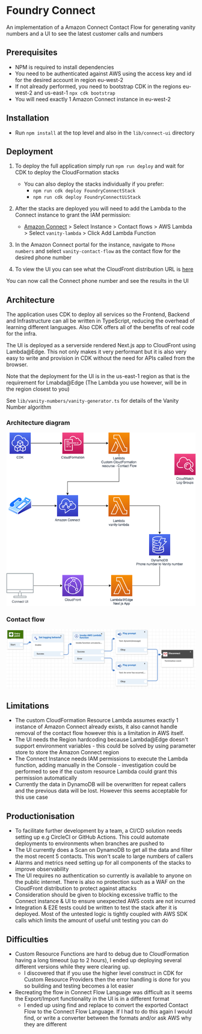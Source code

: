 # Foundry Connect
An implementation of a Amazon Connect Contact Flow for generating vanity numbers and a UI to see the latest customer calls and numbers

## Prerequisites 
* NPM is required to install dependencies
* You need to be authenticated against AWS using the access key and id for the desired account in region eu-west-2
* If not already performed, you need to bootstrap CDK in the regions eu-west-2 and us-east-1 `npx cdk bootstrap`
* You will need exactly 1 Amazon Connect instance in eu-west-2

## Installation
* Run `npm install` at the top level and also in the `lib/connect-ui` directory

## Deployment
1. To deploy the full application simply run `npm run deploy` and wait for CDK to deploy the CloudFormation stacks
   * You can also deploy the stacks individually if you prefer: 
     * `npm run cdk deploy FoundryConnectStack`
     * `npm run cdk deploy FoundryConnectUiStack`
2. After the stacks are deployed you will need to add the Lambda to the Connect instance to grant the IAM permission:
   * [Amazon Connect](https://eu-west-2.console.aws.amazon.com/connect/v2/app/instances) > Select Instance > Contact flows > AWS Lambda > Select `vanity-lambda` > Click Add Lambda Function

3. In the Amazon Connect portal for the instance, navigate to `Phone numbers` and select `vanity-contact-flow` as the contact flow for the desired phone number
4. To view the UI you can see what the CloudFront distribution URL is [here](https://console.aws.amazon.com/cloudfront/v3/home)

You can now call the Connect phone number and see the results in the UI

## Architecture
The application uses CDK to deploy all services so the Frontend, Backend and Infrastructure can all be written in TypeScript, reducing the overhead of learning different languages. Also CDK offers all of the benefits of real code for the infra.

The UI is deployed as a serverside rendered Next.js app to CloudFront using Lambda@Edge. This not only makes it very performant but it is also very easy to write and provision in CDK without the need for APIs called from the browser.

Note that the deployment for the UI is in the us-east-1 region as that is the requirement for Lmabda@Edge (The Lambda you use however, will be in the region closest to you)

See `lib/vanity-numbers/vanity-generator.ts` for details of the Vanity Number algorithm

### Architecture diagram
![Architecture diagram](architecture.png "Architecture diagram")

### Contact flow
![Contact flow](contact-flow.png "Contact flow")

## Limitations
* The custom CloudFormation Resource Lambda assumes exactly 1 instance of Amazon Connect already exists, it also cannot handle removal of the contact flow however this is a limitation in AWS itself.
* The UI needs the Region hardcoding because Lambda@Edge doesn't support environment variables - this could be solved by using parameter store to store the Amazon Connect region 
* The Connect Instance needs IAM permissions to execute the Lambda function, adding manually in the Console - investigation could be performed to see if the custom resource Lambda could grant this permission automatically
* Currently the data in DynamoDB will be overwritten for repeat callers and the previous data will be lost. However this seems acceptable for this use case

## Productionisation
* To facilitate further development by a team, a CI/CD solution needs setting up e.g CircleCI or GitHub Actions. This could automate deployments to environments when branches are pushed to
* The UI currently does a Scan on DynamoDB to get all the data and filter the most recent 5 contacts. This won't scale to large numbers of callers
* Alarms and metrics need setting up for all components of the stacks to improve observability
* The UI requires no authentication so currently is available to anyone on the public internet. There is also no protection such as a WAF on the CloudFront distribution to protect against attacks
* Consideration should be given to blocking excessive traffic to the Connect instance & UI to ensure unexpected AWS costs are not incurred
* Integration & E2E tests could be written to test the stack after it is deployed. Most of the untested logic is tightly coupled with AWS SDK calls which limits the amount of useful unit testing you can do

## Difficulties
* Custom Resource Functions are hard to debug due to CloudFormation having a long timeout (up to 2 hours), I ended up deploying several different versions while they were clearing up.
  * I discovered that if you use the higher level construct in CDK for Custom Resource Providers then the error handling is done for you so building and testing becomes a lot easier
* Recreating the flow in Connect Flow Language was difficult as it seems the Export/Import functionality in the UI is in a different format
  * I ended up using find and replace to convert the exported Contact Flow to the Connect Flow Language. If I had to do this again I would find, or write a converter between the formats and/or ask AWS why they are different

